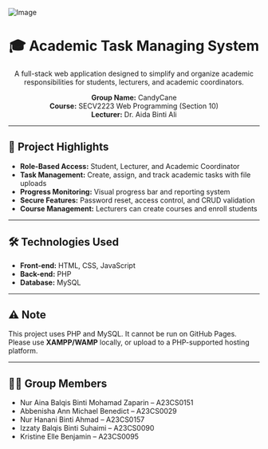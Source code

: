 ![Image](https://github.com/user-attachments/assets/528899cf-0ed5-47c4-847e-3a8ff0df9660)
<h1 align="center">🎓 Academic Task Managing System</h1>

<p align="center">
  A full-stack web application designed to simplify and organize academic responsibilities 
  for students, lecturers, and academic coordinators.
</p>

<p align="center">
  <strong>Group Name:</strong> CandyCane <br>
  <strong>Course:</strong> SECV2223 Web Programming (Section 10) <br>
  <strong>Lecturer:</strong> Dr. Aida Binti Ali <br>
</p>

---

<h2>📌 Project Highlights</h2>

<ul>
  <li><strong>Role-Based Access:</strong> Student, Lecturer, and Academic Coordinator</li>
  <li><strong>Task Management:</strong> Create, assign, and track academic tasks with file uploads</li>
  <li><strong>Progress Monitoring:</strong> Visual progress bar and reporting system</li>
  <li><strong>Secure Features:</strong> Password reset, access control, and CRUD validation</li>
  <li><strong>Course Management:</strong> Lecturers can create courses and enroll students</li>
</ul>

---

<h2>🛠️ Technologies Used</h2>

<ul>
  <li><strong>Front-end:</strong> HTML, CSS, JavaScript</li>
  <li><strong>Back-end:</strong> PHP</li>
  <li><strong>Database:</strong> MySQL</li>
</ul>

---

<h2>⚠️ Note</h2>

<p>
  This project uses PHP and MySQL. It cannot be run on GitHub Pages.<br>
  Please use <strong>XAMPP/WAMP</strong> locally, or upload to a PHP-supported hosting platform.
</p>

---

<h2>👨‍💻 Group Members</h2>

<ul>
  <li>Nur Aina Balqis Binti Mohamad Zaparin – A23CS0151</li>
  <li>Abbenisha Ann Michael Benedict – A23CS0029</li>
  <li>Nur Hanani Binti Ahmad – A23CS0157</li>
  <li>Izzaty Balqis Binti Suhaimi – A23CS0090</li>
  <li>Kristine Elle Benjamin – A23CS0095</li>
</ul>
